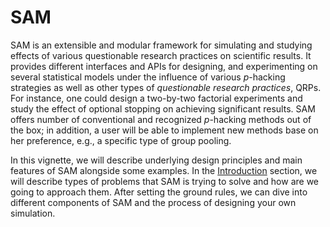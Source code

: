 # SAM

SAM is an extensible and modular framework for simulating and studying effects of various questionable research practices on scientific results. It provides different interfaces and APIs for designing, and experimenting on several statistical models under the influence of various *p*-hacking strategies as well as other types of *questionable research practices*, QRPs. For instance, one could design a two-by-two factorial experiments and study the effect of optional stopping on achieving significant results. SAM offers number of conventional and recognized *p*-hacking methods out of the box; in addition, a user will be able to implement new methods base on her preference, e.g., a specific type of group pooling.

In this vignette, we will describe underlying design principles and main features of SAM alongside some examples. In the [Introduction](introduction.md) section, we will describe types of problems that SAM is trying to solve and how are we going to approach them. After setting the ground rules, we can dive into different components of SAM and the process of designing your own simulation.
